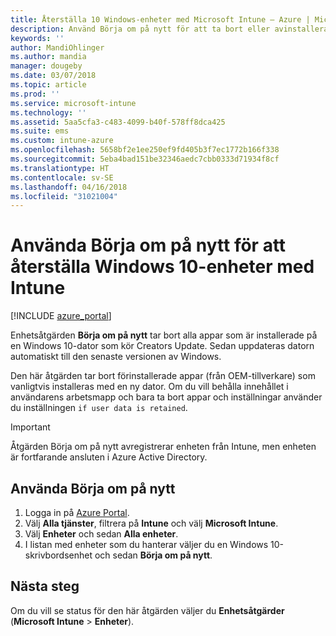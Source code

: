 ```yaml
---
title: Återställa 10 Windows-enheter med Microsoft Intune – Azure | Microsoft Docs
description: Använd Börja om på nytt för att ta bort eller avinstallera appar på Windows 10-datorer med Microsoft Intune.
keywords: ''
author: MandiOhlinger
ms.author: mandia
manager: dougeby
ms.date: 03/07/2018
ms.topic: article
ms.prod: ''
ms.service: microsoft-intune
ms.technology: ''
ms.assetid: 5aa5cfa3-c483-4099-b40f-578ff8dca425
ms.suite: ems
ms.custom: intune-azure
ms.openlocfilehash: 5658bf2e1ee250ef9fd405b3f7ec1772b166f338
ms.sourcegitcommit: 5eba4bad151be32346aedc7cbb0333d71934f8cf
ms.translationtype: HT
ms.contentlocale: sv-SE
ms.lasthandoff: 04/16/2018
ms.locfileid: "31021004"
---
```

# <a name="use-fresh-start-to-reset-windows-10-devices-with-intune"></a>Använda Börja om på nytt för att återställa Windows 10-enheter med Intune


[!INCLUDE [azure_portal](./includes/azure_portal.md)]

Enhetsåtgärden **Börja om på nytt** tar bort alla appar som är installerade på en Windows 10-dator som kör Creators Update. Sedan uppdateras datorn automatiskt till den senaste versionen av Windows.

Den här åtgärden tar bort förinstallerade appar (från OEM-tillverkare) som vanligtvis installeras med en ny dator. Om du vill behålla innehållet i användarens arbetsmapp och bara ta bort appar och inställningar använder du inställningen `if user data is retained`.

> [!IMPORTANT]
> Åtgärden Börja om på nytt avregistrerar enheten från Intune, men enheten är fortfarande ansluten i Azure Active Directory.

## <a name="use-fresh-start"></a>Använda Börja om på nytt

1. Logga in på [Azure Portal](https://portal.azure.com).
2. Välj **Alla tjänster**, filtrera på **Intune** och välj **Microsoft Intune**.
3. Välj **Enheter** och sedan **Alla enheter**.
4. I listan med enheter som du hanterar väljer du en Windows 10-skrivbordsenhet och sedan **Börja om på nytt**.

## <a name="next-steps"></a>Nästa steg

Om du vill se status för den här åtgärden väljer du **Enhetsåtgärder** (**Microsoft Intune** > **Enheter**).